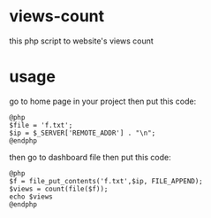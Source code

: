 # views-count
this php script to website's views count

# usage

go to home page in your project then put this code:
```
@php
$file = 'f.txt';
$ip = $_SERVER['REMOTE_ADDR'] . "\n";
@endphp
```

then go to dashboard file then put this code:
```
@php
$f = file_put_contents('f.txt',$ip, FILE_APPEND);
$views = count(file($f));
echo $views
@endphp
```
